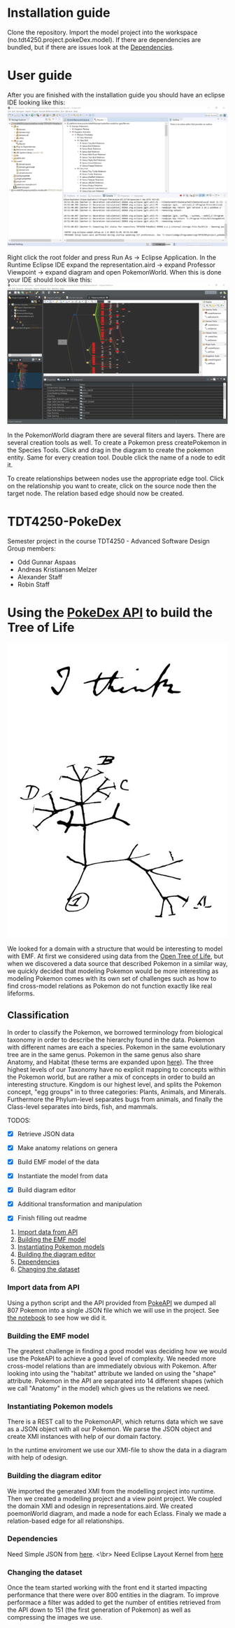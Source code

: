 # Installation guide
Clone the repository. Import the model project into the workspace (no.tdt4250.project.pokeDex.model). If there are dependencies are bundled, but if there are issues look at the [Dependencies](#dependencies). 

# User guide
After you are finished with the installation guide you should have an eclipse IDE looking like this:
![After Installation](https://github.com/oddaspa/TDT4250-PokeDex/blob/master/main/prestudy/img/IDE-1.jpg "After Installation")

Right click the root folder and press Run As -> Eclipse Application. In the Runtime Eclipse IDE expand the representation.aird -> expand Professor Viewpoint -> expand diagram and open PokemonWorld. When this is done your IDE should look like this:
![Runtime Environment](https://github.com/oddaspa/TDT4250-PokeDex/blob/master/main/prestudy/img/IDE-2.jpg "Runtime Environment")

In the PokemonWorld diagram there are several fliters and layers. There are several creation tools as well. To create a Pokemon press createPokemon in the Species Tools. Click and drag in the diagram to create the pokemon entity. Same for every creation tool. Double click the name of a node to edit it.

To create relationships between nodes use the appropriate edge tool. Click on the relationship you want to create, click on the source node then the target node. The relation based edge should now be created.   


# TDT4250-PokeDex
Semester project in the course TDT4250 - Advanced Software Design
Group members:
- Odd Gunnar Aspaas
- Andreas Kristiansen Melzer
- Alexander Staff
- Robin Staff


# Using the [PokeDex API](https://pokeapi.co/docs/v2.html/#pokemon-section) to build the Tree of Life 

![Darwin's Tree of Life](https://github.com/oddaspa/TDT4250-PokeDex/blob/master/main/prestudy/img/tree_of_life_darwin.jpg "Tree of Life Darwin")

We looked for a domain with a structure that would be interesting to model with EMF. At first we considered using data from the [Open Tree of Life](https://opentreeoflife.github.io/), but when we discovered a data source that described Pokemon in a similar way, we quickly decided that modeling Pokemon would be more interesting as modeling Pokemon comes with its own set of challenges such as how to find cross-model relations as Pokemon do not function exactly like real lifeforms.


## Classification
In order to classify the Pokemon, we borrowed terminology from biological taxonomy in order to describe the hierarchy found in the data. Pokemon with different names are each a species. Pokemon in the same evolutionary tree are in the same genus. Pokemon in the same genus also share Anatomy, and Habitat (these terms are expanded upon [here](#build_emf)). The three highest levels of our Taxonomy have no explicit mapping to concepts within the Pokemon world, but are rather a mix of concepts in order to build an interesting structure. Kingdom is our highest level, and splits the Pokemon concept, "egg groups" in to three categories: Plants, Animals, and Minerals. Furthermore the Phylum-level separates bugs from animals, and finally the Class-level separates into birds, fish, and mammals.




TODOS:
- [X] Retrieve JSON data
- [X] Make anatomy relations on genera
- [X] Build EMF model of the data
- [X] Instantiate the model from data
- [X] Build diagram editor 
- [X] Additional transformation and manipulation
- [X] Finish filling out readme


1. [Import data from API](#import_data)
2. [Building the EMF model](#build_emf)
3. [Instantiating Pokemon models](#init_models)
4. [Building the diagram editor](#editor)
5. [Dependencies](#dependencies)
6. [Changing the dataset](#change)


<a name="import_data"></a>
### Import data from API
Using a python script and the API provided from [PokeAPI](https://pokeapi.co) we dumped all 807 Pokemon into a single JSON file which we will use in the project. See [the notebook](https://github.com/oddaspa/TDT4250-PokeDex/blob/master/main/prestudy/python_retrival/PokeDex%20API.ipynb) to see how we did it.

<a name="build_emf"></a>
### Building the EMF model
The greatest challenge in finding a good model was deciding how we would use the PokeAPI to achieve a good level of complexity. We needed more cross-model relations than are immediately obvious with Pokemon. After looking into using the "habitat" attribute we landed on using the "shape" attribute. Pokemon in the API are separated into 14 different shapes (which we call "Anatomy" in the model) which gives us the relations we need. 

<a name="init_models"></a>
### Instantiating Pokemon models
There is a REST call to the PokemonAPI, which returns data which we save as a JSON object with all our Pokemon. We parse the JSON object and create XMI instances with help of our domain factory. 

In the runtime enviroment we use our XMI-file to show the data in a diagram with help of odesign. 

<a name="editor"></a>
### Building the diagram editor
We imported the generated XMI from the modelling project into runtime. Then we created a modelling project and a view point project. We coupled the domain XMI and odesign in representations.aird. We created poemonWorld diagram, and made a node for each Eclass. Finaly we made a relation-based edge for all relationships. 

<a name="transfrom"></a>
### Dependencies
Need Simple JSON from [here](https://code.google.com/archive/p/json-simple/downloads). <\br>
Need Eclipse Layout Kernel from [here](https://www.eclipse.org/elk/)

<a name="change"></a>
### Changing the dataset
Once the team started working with the front end it started impacting performance that there were over 800 entities in the diagram. To improve performace a filter was added to get the number of entities retrieved from the API down to 151 (the first generation of Pokemon) as well as compressing the images we use.
